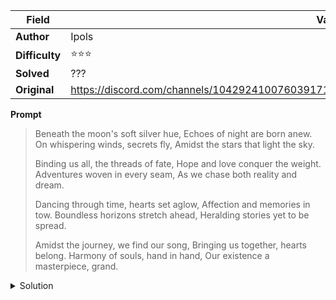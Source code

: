 |Field|Value|
|---|---|
|**Author**|Ipols|
|**Difficulty**|⭐⭐⭐|
|**Solved**|???|
|**Original**|https://discord.com/channels/1042924100760391710/1110625554476040323/1143649207597682808|

**Prompt**
> Beneath the moon's soft silver hue,
> Echoes of night are born anew.
> On whispering winds, secrets fly,
> Amidst the stars that light the sky.
>
> Binding us all, the threads of fate,
> Hope and love conquer the weight.
> Adventures woven in every seam,
> As we chase both reality and dream.
>
> Dancing through time, hearts set aglow,
> Affection and memories in tow.
> Boundless horizons stretch ahead,
> Heralding stories yet to be spread.
>
> Amidst the journey, we find our song,
> Bringing us together, hearts belong.
> Harmony of souls, hand in hand,
> Our existence a masterpiece, grand.

<details>
<summary>Solution</summary>
  
TO BE STUDIED
</details>
